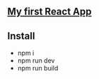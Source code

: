 ## [My first React App](https://pastorixx.github.io)

## Install
- npm i
- npm run dev
- npm run build
